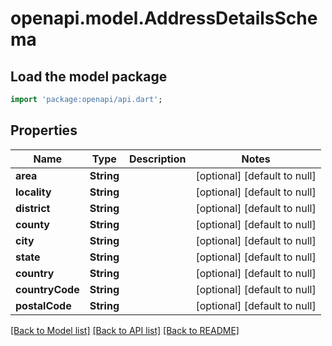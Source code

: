 # openapi.model.AddressDetailsSchema

## Load the model package
```dart
import 'package:openapi/api.dart';
```

## Properties
Name | Type | Description | Notes
------------ | ------------- | ------------- | -------------
**area** | **String** |  | [optional] [default to null]
**locality** | **String** |  | [optional] [default to null]
**district** | **String** |  | [optional] [default to null]
**county** | **String** |  | [optional] [default to null]
**city** | **String** |  | [optional] [default to null]
**state** | **String** |  | [optional] [default to null]
**country** | **String** |  | [optional] [default to null]
**countryCode** | **String** |  | [optional] [default to null]
**postalCode** | **String** |  | [optional] [default to null]

[[Back to Model list]](../README.md#documentation-for-models) [[Back to API list]](../README.md#documentation-for-api-endpoints) [[Back to README]](../README.md)


